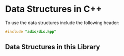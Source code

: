 # Data Structures in C++

To use the data structures include the following header:

```cpp
#include "adic/dic.hpp"
```

## Data Structures in this Library